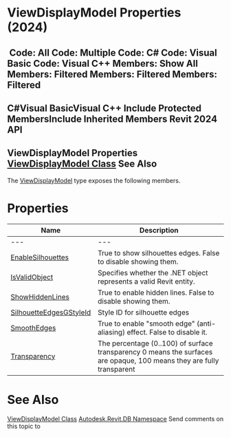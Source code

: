 # ViewDisplayModel Properties (2024)

﻿
 Code: All Code: Multiple Code: C# Code: Visual Basic Code: Visual C++  Members: Show All Members: Filtered Members: Filtered Members: Filtered   
---  
C#Visual BasicVisual C++
Include Protected MembersInclude Inherited Members
Revit 2024 API  
---  
ViewDisplayModel Properties  
[ViewDisplayModel Class](9864e320-a160-dd24-23f6-a30c482a8e5f.md "ViewDisplayModel Class") See Also  
---  
The [ViewDisplayModel](9864e320-a160-dd24-23f6-a30c482a8e5f.md "ViewDisplayModel Class") type exposes the following members.
# Properties
| Name | Description |
| --- | --- |
| --- | --- | --- |
| [EnableSilhouettes](c7e778d9-be11-c66a-5118-4599d3a20795.md "EnableSilhouettes Property") | True to show silhouettes edges. False to disable showing them. |
| [IsValidObject](15c0ee18-e367-0f56-053f-8bda134c6f0f.md "IsValidObject Property") | Specifies whether the .NET object represents a valid Revit entity. |
| [ShowHiddenLines](19b845f3-44cf-328a-c6ff-27abcb4fe396.md "ShowHiddenLines Property") | True to enable hidden lines. False to disable showing them. |
| [SilhouetteEdgesGStyleId](51d10382-ff84-9fd2-c31e-7bf4ec9c1995.md "SilhouetteEdgesGStyleId Property") | Style ID for silhouette edges |
| [SmoothEdges](0ef7548a-cf1f-7ec0-e2bd-a7e4ecc7e253.md "SmoothEdges Property") | True to enable "smooth edge" (anti-aliasing) effect. False to disable it. |
| [Transparency](cde74682-80ea-ce09-ea07-1ef1d01565ab.md "Transparency Property") | The percentage (0..100) of surface transparency 0 means the surfaces are opaque, 100 means they are fully transparent |

# See Also
[ViewDisplayModel Class](9864e320-a160-dd24-23f6-a30c482a8e5f.md "ViewDisplayModel Class")
[Autodesk.Revit.DB Namespace](87546ba7-461b-c646-cbb1-2cb8f5bff8b2.md "Autodesk.Revit.DB Namespace")
Send comments on this topic to 